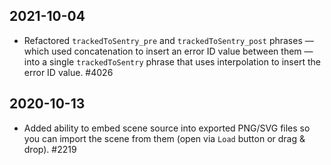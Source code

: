 ## 2021-10-04

- Refactored `trackedToSentry_pre` and `trackedToSentry_post` phrases — which used concatenation to insert an error ID value between them — into a single `trackedToSentry` phrase that uses interpolation to insert the error ID value. #4026

## 2020-10-13

- Added ability to embed scene source into exported PNG/SVG files so you can import the scene from them (open via `Load` button or drag & drop). #2219
